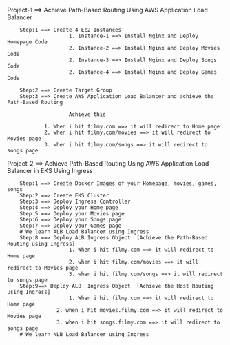 Project-1 ==> Achieve Path-Based Routing Using AWS Application Load Balancer

        Step:1 ==> Create 4 Ec2 Instances 
                        1. Instance-1 ==> Install Nginx and Deploy Homepage Code
                        2. Instance-2 ==> Install Nginx and Deploy Movies Code
                        2. Instance-3 ==> Install Nginx and Deploy Songs Code
                        2. Instance-4 ==> Install Nginx and Deploy Games Code

        Step:2 ==> Create Target Group
        Step:3 ==> Create AWS Application Load Balancer and achieve the Path-Based Routing

                        Achieve this

                1. When i hit filmy.com ==> it will redirect to Home page
                2. when i hit filmy.com/movies ==> it will redirect to Movies page
                3. when i hit filmy.com/songs ==> it will redirect to songs page


Project-2 ==> Achieve Path-Based Routing Using AWS Application Load Balancer in EKS Using Ingress
        
        Step:1 ==> Create Docker Images of your Homepage, movies, games, songs
        Step:2 ==> Create EKS Cluster
        Step:3 ==> Deploy Ingress Controller
        Step:4 ==> Deploy your Home page 
        Step:5 ==> Deploy your Movies page
        Step:6 ==> Deploy your Songs page 
        Step:7 ==> Deploy your Games page
        # We learn ALB Load Balancer using Ingress
        Step:8 ==> Deploy ALB Ingress Object  [Achieve the Path-Based Routing using Ingress]
                        1. When i hit filmy.com ==> it will redirect to Home page
                        2. when i hit filmy.com/movies ==> it will redirect to Movies page
                        3. when i hit filmy.com/songs ==> it will redirect to songs page
        Step:9==> Deploy ALB  Ingress Object  [Achieve the Host Routing using Ingress]
                        1. When i hit filmy.com ==> it will redirect to Home page
	                2. when i hit movies.filmy.com ==> it will redirect to Movies page
	                3. when i hit songs.filmy.com ==> it will redirect to songs page
        # We learn NLB Load Balancer using Ingress